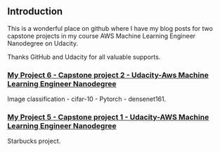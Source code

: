 ## Introduction

This is a wonderful place on github where I have my blog posts for two capstone projects in my course AWS Machine Learning Engineer Nanodegree on Udacity.

Thanks GitHub and Udacity for all valuable supports.


### [My Project 6 - Capstone project 2 - Udacity-Aws Machine Learning Engineer Nanodegree](https://ngandn18.github.io/intro/proj_6.html)

Image classification - cifar-10 - Pytorch - densenet161.

### [My Project 5 - Capstone project 1 - Udacity-AWS Machine Learning Engineer Nanodegree](https://ngandn18.github.io/intro/proj_5.html)

Starbucks project.
